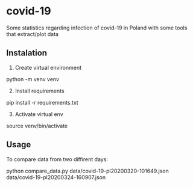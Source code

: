 # covid-19
Some statistics regarding infection of covid-19 in Poland with some tools that extract/plot data

## Instalation
1. Create virtual environment

python -m venv venv

2. Install requirements

pip install -r requirements.txt

3. Activate virtual env

source venv/bin/activate

## Usage
To compare data from two diffirent days:

python compare_data.py data/covid-19-pl20200320-101649.json data/covid-19-pl20200324-160907.json
